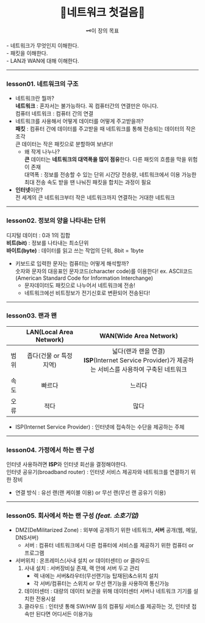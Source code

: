 <div align="center">
  <h1>🧩네트워크 첫걸음🧩</h1>
  <p>🗝️이 장의 목표</p>
  <p style="text-align: left">
    - 네트워크가 무엇인지 이해한다.<br>
    - 패킷을 이해한다.<br>
    - LAN과 WAN에 대해 이해한다.  
  </p>
</div>
  
---
### lesson01. 네트워크의 구조 
  - 네트워크란 뭘까?  
    **네트워크** : 혼자서는 불가능하다. 꼭 컴퓨터간의 연결만은 아니다.  
    컴퓨터 네트워크 : 컴퓨터 간의 연결  
  - 네트워크를 사용해서 어떻게 데이터를 어떻게 주고받을까?  
    **패킷** : 컴퓨터 간에 데이터를 주고받을 때 네트워크를 통해 전송되는 데이터의 작은 조각  
    큰 데이터는 작은 패킷으로 분할하여 보낸다!
    - 왜 작게 나누나?  
      **큰** 데이터는 **네트워크의 대역폭을 많이 점유**한다. 다른 패킷의 흐름을 막을 위험이 존재  
      대역폭 : 정보를 전송할 수 있는 단위 시간당 전송량, 네트워크에서 이용 가능한 최대 전송 속도
    받을 땐 나눠진 패킷을 합치는 과정이 필요
  - **인터넷**이란?  
    전 세계의 큰 네트워크부터 작은 네트워크까지 연결하는 거대한 네트워크  

---
### lesson02. 정보의 양을 나타내는 단위  
  디지털 데이터 : 0과 1의 집합  
  **비트(bit)** : 정보를 나타내는 최소단위  
  **바이트(byte)** : 데이터를 읽고 쓰는 작업의 단위, 8bit = 1byte  
  - 키보드로 입력한 문자는 컴퓨터는 어떻게 해석할까?  
    숫자와 문자의 대응표인 문자코드(character code)를 이용한다! ex. ASCII코드(American Standard Code for Information Interchange)  
    - 문자데이터도 패킷으로 나누어서 네트워크에 전송!  
    - 네트워크에선 비트정보가 전기신호로 변환되어 전송된다!

---
### lesson03. 랜과 왠 
|  | LAN(Local Area Network) | WAN(Wide Area Network) |
| :-: | :---------------------: | :--------------------: |
| 범위 | 좁다(건물 or 특정 지역) | 넓다(랜과 랜을 연결)<br>**ISP**(Internet Service Provider)가 제공하는 서비스를 사용하여 구축된 네트워크<br> |  
| 속도 | 빠르다 | 느리다 |
| 오류 |  적다  |  많다  |

  - ISP(Internet Service Provider) : 인터넷에 접속하는 수단을 제공하는 주체  

---
### lesson04. 가정에서 하는 랜 구성
인터넷 사용하려면 **ISP**와 인터넷 회선을 결정해야한다.  
인터넷 공유기(broadband router) : 인터넷 서비스 제공자와 네트워크를 연결하기 위한 장비 
 - 연결 방식 : 유선 랜(랜 케이블 이용) or 무선 랜(무선 랜 공유기 이용)
  
---
### lesson05. 회사에서 하는 랜 구성 _(feat. 소호기업)_
  - DMZ(DeMilitarized Zone) : 외부에 공개하기 위한 네트워크, **서버** 공개(웹, 메일, DNS서버)
    - 서버 : 컴퓨터 네트워크에서 다른 컴퓨터에 서비스를 제공하기 위한 컴퓨터 or 프로그램
  - 서버위치 : 온프레미스(사내 설치 or 데이터센터) or 클라우드  
    1) 사내 설치 : 서버장비실 존재, 랙 안에 서버 두고 관리
       - 렉 내에는 서버&라우터(무선랜기능 탑재된)&스위치 설치
       - 각 서버/컴퓨터는 스위치 or 무선 랜기능을 사용하여 통신가능
    2) 데이터센터 : 대량의 데이터 보관을 위해 데이터센터 서버나 네트워크 기기를 설치한 전용시설  
    3) 클라우드 : 인터넷 통해 SW/HW 등의 컴퓨팅 서비스를 제공하는 것, 인터넷 접속만 된다면 어디서든 이용가능  
  
